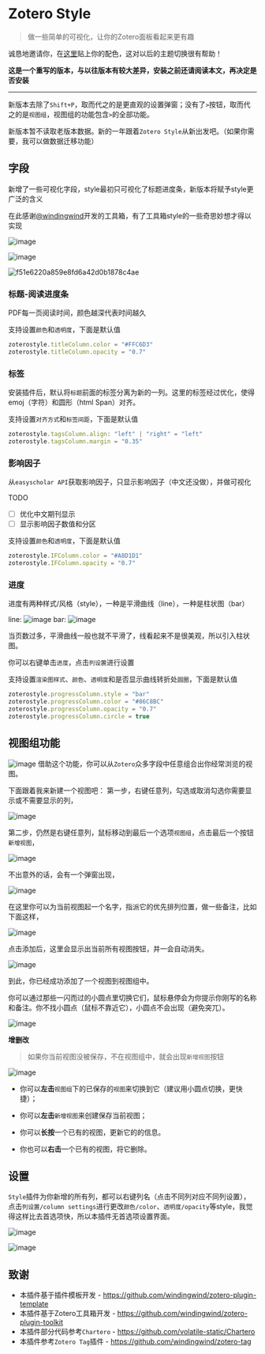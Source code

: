 # Zotero Style
> 做一些简单的可视化，让你的Zotero面板看起来更有趣


诚恳地邀请你，在[这里](https://github.com/MuiseDestiny/zotero-style/issues/48)贴上你的配色，这对以后的主题切换很有帮助！

**这是一个重写的版本，与以往版本有较大差异，安装之前还请阅读本文，再决定是否安装**

---

新版本去除了`Shift+P`，取而代之的是更直观的设置弹窗；没有了`>`按钮，取而代之的是`视图组`，视图组的功能包含`>`的全部功能。

新版本暂不读取老版本数据。新的一年跟着`Zotero Style`从新出发吧。（如果你需要，我可以做数据迁移功能）


## 字段
新增了一些可视化字段，style最初只可视化了标题进度条，新版本将赋予style更广泛的含义

在此感谢[@windingwind](https://github.com/MuiseDestiny/zotero-plugin-toolkit)开发的工具箱，有了工具箱style的一些奇思妙想才得以实现

![image](https://user-images.githubusercontent.com/51939531/211244957-cc6f293f-ba83-4325-bca0-47b10f461ee3.png)

![image](https://user-images.githubusercontent.com/51939531/212248506-5d89dabb-1f48-4bd7-8c95-32b0d25aab46.png)

![f51e6220a859e8fd6a42d0b1878c4ae](https://user-images.githubusercontent.com/51939531/212248788-643e086a-a5b3-427d-abd2-7dd7fdfd4646.png)


### 标题-阅读进度条

PDF每一页阅读时间，颜色越深代表时间越久

支持设置`颜色`和`透明度`，下面是默认值
```ts
zoterostyle.titleColumn.color = "#FFC6D3"
zoterostyle.titleColumn.opacity = "0.7"
```

### 标签

安装插件后，默认将`标题`前面的标签分离为新的一列。这里的标签经过优化，使得emoj（字符）和圆形（html Span）对齐。

支持设置`对齐方式`和`标签间距`，下面是默认值
```ts
zoterostyle.tagsColumn.align: "left" | "right" = "left"
zoterostyle.tagsColumn.margin = "0.35"
```

### 影响因子

从`easyscholar API`获取影响因子，只显示影响因子（中文还没做），并做可视化

TODO
- [ ] 优化中文期刊显示
- [ ] 显示影响因子数值和分区

支持设置`颜色`和`透明度`，下面是默认值
```ts
zoterostyle.IFColumn.color = "#A8D1D1"
zoterostyle.IFColumn.opacity = "0.7"
```

### 进度

进度有两种样式/风格（style），一种是平滑曲线（line），一种是柱状图（bar）

line: ![image](https://user-images.githubusercontent.com/51939531/212294042-cec93a51-94fb-444c-b919-90ecdad90818.png) bar: ![image](https://user-images.githubusercontent.com/51939531/212294194-0cb93185-94d6-4252-8fa7-b79829b6c77f.png)

当页数过多，平滑曲线一般也就不平滑了，线看起来不是很美观，所以引入柱状图。

你可以右键单击`进度`，点击`列设置`进行设置


支持设置`渲染图样式`、`颜色`、`透明度`和是否显示曲线转折处`圆圈`，下面是默认值
```ts
zoterostyle.progressColumn.style = "bar"
zoterostyle.progressColumn.color = "#86C8BC"
zoterostyle.progressColumn.opacity = "0.7"
zoterostyle.progressColumn.circle = true
```


## 视图组功能
![image](https://user-images.githubusercontent.com/51939531/211489602-5081d55f-cdd2-4df1-9e26-2038a0a91b6f.png)
借助这个功能，你可以从`Zotero`众多字段中任意组合出你经常浏览的视图。

下面跟着我来新建一个视图吧：
第一步，右键任意列，勾选或取消勾选你需要显示或不需要显示的列，

![image](https://user-images.githubusercontent.com/51939531/211495084-34cf2702-72b1-41e8-a606-569177194b5e.png)

第二步，仍然是右键任意列，鼠标移动到最后一个选项`视图组`，点击最后一个按钮`新增视图`，

![image](https://user-images.githubusercontent.com/51939531/212251408-d8ca84d6-d831-460e-a1fe-4dba629ada78.png)

不出意外的话，会有一个弹窗出现，

![image](https://user-images.githubusercontent.com/51939531/212251522-e9963319-b1a2-43b8-9159-5cf24546a00e.png)

在这里你可以为当前视图起一个名字，指派它的优先排列位置，做一些备注，比如下面这样，

![image](https://user-images.githubusercontent.com/51939531/212251686-1606edce-31a2-4db1-88c1-d71cc0198f10.png)

点击添加后，这里会显示出当前所有视图按钮，并一会自动消失。

![image](https://user-images.githubusercontent.com/51939531/212252957-1c4071fd-023d-480f-a0c0-6d82acccdcd5.png)

到此，你已经成功添加了一个视图到视图组中。

你可以通过那些一闪而过的小圆点里切换它们，鼠标悬停会为你提示你刚写的名称和备注。你不找小圆点（鼠标不靠近它），小圆点不会出现（避免突兀）。

![image](https://user-images.githubusercontent.com/51939531/212253162-accfd330-8d97-42f7-b017-fb891d3f9b5e.png)


**增删改**
> 如果你当前视图没被保存，不在视图组中，就会出现`新增视图`按钮

![image](https://user-images.githubusercontent.com/51939531/212250960-6771679a-5cc0-430d-96c1-dbf8f24b255b.png)

- 你可以**左击**`视图组`下的已保存的`视图`来切换到它（建议用小圆点切换，更快捷）；

- 你可以**左击**`新增视图`来创建保存当前视图；

- 你可以**长按**一个已有的视图，更新它的的信息。

- 你也可以**右击**一个已有的视图，将它删除。


## 设置
`Style`插件为你新增的所有列，都可以右键列名（点击不同列对应不同列设置），点击`列设置/column settings`进行更改`颜色/color`、`透明度/opacity`等style，我觉得这样比去首选项快，所以本插件无首选项设置界面。

![image](https://user-images.githubusercontent.com/51939531/212301913-302ceb00-56ec-4d5c-b17e-0f31a81881ef.png)

![image](https://user-images.githubusercontent.com/51939531/212302668-1d8cdb5d-b2b3-4100-873e-18724cbd6041.png)



## 致谢
- 本插件基于插件模板开发 - https://github.com/windingwind/zotero-plugin-template
- 本插件基于Zotero工具箱开发 - https://github.com/windingwind/zotero-plugin-toolkit
- 本插件部分代码参考`Chartero` - https://github.com/volatile-static/Chartero
- 本插件参考`Zotero Tag`插件 - https://github.com/windingwind/zotero-tag
